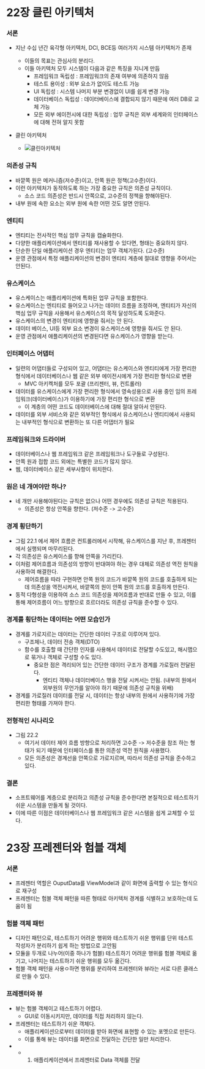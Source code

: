 # 22장 클린 아키텍처
### 서론
  - 지난 수십 년간 육각형 아키텍처, DCI, BCE등 여러가지 시스템 아키텍처가 존재
    - 이들의 목표는 관심사의 분리다.
    - 이들 아키텍처 모두 시스템이 다음과 같은 특징을 지니게 만듬
      - 프레임워크 독립성 : 프레임워크의 존재 여부에 의존하지 않음
      - 테스트 용이성 : 외부 요소가 없이도 테스트 가능
      - UI 독립성 : 시스템 나머지 부분 변경없이 UI를 쉽게 변경 가능
      - 데이터베이스 독립성 : 데이터베이스에 결합되지 않기 때문에 여러 DB로 교체 가능
      - 모든 외부 에이전시에 대한 독립성 : 업무 규칙은 외부 세계와의 인터페이스에 대해 전혀 알지 못함

  - 클린 아키텍처
    - ![클린아키텍처](https://user-images.githubusercontent.com/7076334/99390482-0aaf0f00-291c-11eb-8c59-118ce939fd43.jpeg)

### 의존성 규칙
  - 바깥쪽 원은 메커니즘(저수준)이고, 안쪽 원은 정책(고수준)이다.
  - 이런 아키텍처가 동작하도록 하는 가장 중요한 규칙은 의존성 규칙이다.
    - 소스 코드 의존성은 반드시 안쪽으로, 고수준의 정책을 향해야된다.
  - 내부 원에 속한 요소는 외부 원에 속한 어떤 것도 알면 안된다.
 
### 엔티티
  - 엔티티는 전사적인 핵심 엄무 규칙을 캡슐화한다.
  - 다양한 애플리케이션에서 엔티티를 재사용할 수 있다면, 형태는 중요하지 않다.
  - 단순한 단일 애플리케이션 경우 엔티티는 업무 객체가된다. (고수준)
  - 운영 관점에서 특정 애플리케이션의 변경이 엔티티 계층에 절대로 영향을 주어서는 안된다.
  
### 유스케이스
  - 유스케이스는 애플리케이션에 특화된 업무 규칙을 포함한다.
  - 유스케이스는 엔티티로 들어오고 나가는 데이터 흐름을 조정하며, 엔티티가 자신의 핵심 업무 규칙을 사용해서 유스케이스의 목적 달성하도록 도와준다.
  - 유스케이스의 변경이 엔티티에 영향을 줘서는 안 된다.
  - 데이터 베이스, UI등 외부 요소 변경이 유스케이스에 영향을 줘서도 안 된다.
  - 운영 관점에서 애플리케이션의 변경된다면 유스케이스가 영향을 받는다.
  
### 인터페이스 어댑터
  - 일련의 어댑터들로 구성되어 있고, 어댑터는 유스케이스와 엔티티에게 가장 편리한 형식에서 데이터베이스나 웹 같은 외부 에이전시에게 가장 편리한 형식으로 변환
    - MVC 아키켁처를 모두 포괄 (프리젠터, 뷰, 컨트롤러)
  - 데이터를 유스케이스에게 가장 편리한 형식에서 영속성용으로 사용 중인 임의 프레임워크(데이터베이스)가 이용하기에 가장 편리한 형식으로 변환
    - 이 계층의 어떤 코드도 데이터베이스에 대해 절대 알아서 안된다.
  - 데이터를 외부 서비스와 같은 외부적인 형식에서 유스케이스나 엔티티에서 사용되는 내부적인 형식으로 변환하는 또 다른 어댑터가 필요
  
### 프레임워크와 드라이버
  - 데이터베이스나 웹 프레임워크 같은 프레임워크나 도구들로 구성된다.
  - 안쪽 원과 접합 코드 외에는 특별한 코드가 많지 않다.
  - 웹, 데이터베이스 같은 세부사항이 위치한다.
  
### 원은 네 개여야만 하나?
  - 네 개만 사용해야된다는 규칙은 없으나 어떤 경우에도 의존성 규칙은 적용된다.
    - 의존성은 항상 안쪽을 향한다. (저수준 -> 고수준)
  
### 경계 횡단하기
  - 그림 22.1 에서 제어 흐름은 컨트롤러에서 시작해, 유스케이스를 지난 후, 프레젠터에서 실행되며 마무리된다.
  - 각 의존성은 유스케이스를 향해 안쪽을 가리킨다.
  - 이처럼 제어흐름과 의존성의 방향이 반대여야 하는 경우 대체로 의존성 역전 원칙을 사용하여 해결한다.
    - 제어흐름을 따라 구현하면 안쪽 원의 코드가 바깥쪽 원의 코드를 호출하게 되는데 의존성을 역전시켜서, 바깥쪽의 원이 안쪽 원의 코드를 호출하게 만든다.
  - 동적 다형성을 이용하여 소스 코드 의존성을 제어흐름과 반대로 만들 수 있고, 이를 통해 제어흐름이 어느 방향으로 흐르더라도 의존성 규칙을 준수할 수 있다.
  
### 경계를 횡단하는 데이터는 어떤 모습인가
  - 경계를 가로지르는 데이터는 간단한 데이터 구조로 이루어져 있다.
    - 구조체나, 데이터 전송 객체(DTO)
    - 함수를 호출할 때 간단한 인자를 사용해서 데이터로 전달할 수도있고, 해시맵으로 묶거나 객체로 구성할 수도 있다.
      - 중요한 점은 격리되어 있는 간단한 데이터 구조가 경계를 가로질러 전달된다.
        - 엔티티 객체나 데이터베이스 행을 전달 시켜서는 안됨. (내부의 원에서 외부원의 무언가를 알아야 하기 때문에 의존성 규칙을 위배)
  - 경계를 가로질러 데이터를 전달 시, 데이터는 항상 내부의 원에서 사용하기에 가장 편리한 형태를 가져야 한다.
  
### 전형적인 시나리오
  - 그림 22.2
    - 여기서 데이터 제어 흐름 방향으로 처리하면 고수준 -> 저수준을 참조 하는 형태가 되기 때문에 인터페이스를 통한 의존성 역전 원칙을 사용했다.
    - 모든 의존성은 경계선을 안쪽으로 가로지르며, 따라서 의존성 규칙을 준수하고 있다.
    
### 결론
  - 소프트웨어를 계층으로 분리하고 의존성 규칙을 준수한다면 본질적으로 테스트하기 쉬운 시스템을 만들게 될 것이다.
  - 이에 따른 이점은 데이터베이스나 웹 프레임워크 같은 시스템을 쉽게 교체할 수 있다.
  

# 23장 프레젠터와 험블 객체
### 서론
  - 프레젠터 역할은 OuputData를 ViewModel과 같이 화면에 출력할 수 있는 형식으로 재구성
  - 프레젠터는 험블 객체 패턴을 따른 형태로 아키텍처 경계를 식별하고 보호하는데 도움이 됨
  
### 험블 객체 패턴
  - 디자인 패턴으로, 테스트하기 어려운 행위와 테스트하기 쉬운 행위를 단위 테스트 작성자가 분리하기 쉽게 하는 방법으로 고안됨
  - 모듈을 두개로 나누어(이중 하나가 험블) 테스트하기 어려운 행위를 험블 객체로 옮기고, 나머지는 테스트하기 쉬운 행위를 모두 옮긴다.
  - 험블 객체 패턴을 사용ㅇ하면 행위를 분리하여 프레젠터와 뷰라는 서로 다른 클래스로 만들 수 있다.
  
### 프레젠터와 뷰
  - 뷰는 험블 객체이고 테스트하기 어렵다.
    - GUI로 이동시키지만, 데이터를 직접 처리하지 않는다.
  - 프레젠터는 테스트하기 쉬운 객체다.
    - 애플리케이션으로부터 데이터를 받아 화면에 표현할 수 있는 포멧으로 만든다.
    - 이를 통해 뷰는 데이터를 화면으로 전달하는 간단한 일만 처리한다.
  - 
    - 1) 애플리케이션에서 프레젠터로 Data 객체를 전달
  
  

  
